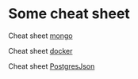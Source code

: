 # Some cheat sheet


Cheat sheet [mongo](./mongo.md)

Cheat sheet [docker](./docker.md)

Cheat sheet [PostgresJson](http://htmlpreview.github.io/?https://github.com/vatseek/helps/blob/master/postgres-json.html)
